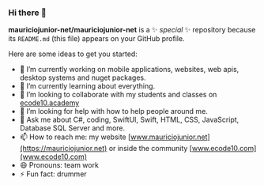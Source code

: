 ### Hi there 👋


**mauriciojunior-net/mauriciojunior-net** is a ✨ _special_ ✨ repository because its `README.md` (this file) appears on your GitHub profile.

Here are some ideas to get you started:

- 🔭 I’m currently working on mobile applications, websites, web apis, desktop systems and nuget packages.
- 🌱 I’m currently learning about everything.
- 👯 I’m looking to collaborate with my students and classes on [ecode10.academy](https://ecode10.academy)
- 🤔 I’m looking for help with how to help people around me.
- 💬 Ask me about C#, coding, SwiftUI, Swift, HTML, CSS, JavaScript, Database SQL Server and more.
- 📫 How to reach me: my website [www.mauriciojunior.net](https://mauriciojunior.net) or inside the community [www.ecode10.com](www.ecode10.com)
- 😄 Pronouns: team work
- ⚡ Fun fact: drummer

